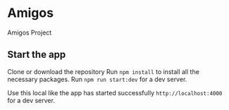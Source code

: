 # Amigos
Amigos Project

## Start the app
Clone or download the repository
Run `npm install` to install all the necessary packages.
Run `npm run start:dev` for a dev server.

Use this local like the app has started successfully `http://localhost:4000` for a dev server.
